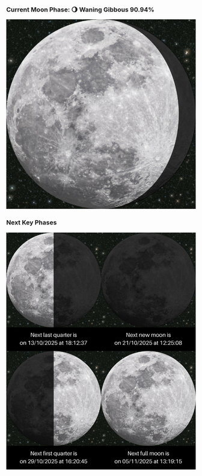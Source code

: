 ### Current Moon Phase: 🌖 Waning Gibbous 90.94%
![Moon Phase](moonphase.png)
### Next Key Phases
![Gallery](gallery.png)